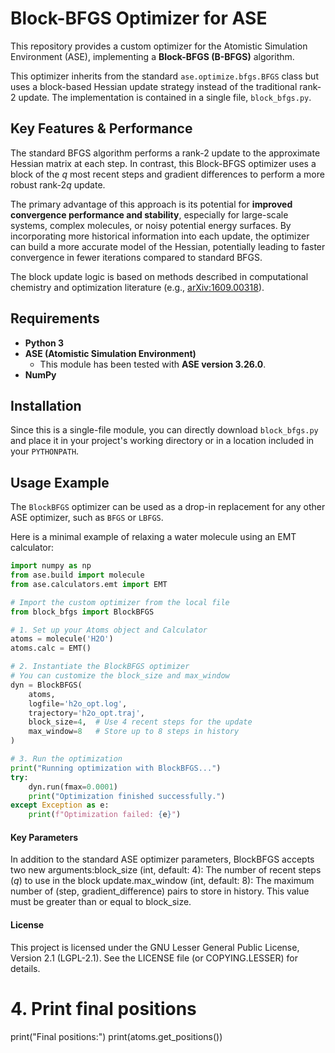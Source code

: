 # Block-BFGS Optimizer for ASE

This repository provides a custom optimizer for the Atomistic Simulation Environment (ASE), implementing a **Block-BFGS (B-BFGS)** algorithm.

This optimizer inherits from the standard `ase.optimize.bfgs.BFGS` class but uses a block-based Hessian update strategy instead of the traditional rank-2 update. The implementation is contained in a single file, `block_bfgs.py`.

## Key Features & Performance

The standard BFGS algorithm performs a rank-2 update to the approximate Hessian matrix at each step. In contrast, this Block-BFGS optimizer uses a block of the $q$ most recent steps and gradient differences to perform a more robust rank-$2q$ update.

The primary advantage of this approach is its potential for **improved convergence performance and stability**, especially for large-scale systems, complex molecules, or noisy potential energy surfaces. By incorporating more historical information into each update, the optimizer can build a more accurate model of the Hessian, potentially leading to faster convergence in fewer iterations compared to standard BFGS.

The block update logic is based on methods described in computational chemistry and optimization literature (e.g., [arXiv:1609.00318](https://arxiv.org/pdf/1609.00318)).

## Requirements

* **Python 3**
* **ASE (Atomistic Simulation Environment)**
    * This module has been tested with **ASE version 3.26.0**.
* **NumPy**

## Installation

Since this is a single-file module, you can directly download `block_bfgs.py` and place it in your project's working directory or in a location included in your `PYTHONPATH`.

## Usage Example

The `BlockBFGS` optimizer can be used as a drop-in replacement for any other ASE optimizer, such as `BFGS` or `LBFGS`.

Here is a minimal example of relaxing a water molecule using an EMT calculator:

```python
import numpy as np
from ase.build import molecule
from ase.calculators.emt import EMT

# Import the custom optimizer from the local file
from block_bfgs import BlockBFGS

# 1. Set up your Atoms object and Calculator
atoms = molecule('H2O')
atoms.calc = EMT()

# 2. Instantiate the BlockBFGS optimizer
# You can customize the block_size and max_window
dyn = BlockBFGS(
    atoms,
    logfile='h2o_opt.log',
    trajectory='h2o_opt.traj',
    block_size=4,  # Use 4 recent steps for the update
    max_window=8   # Store up to 8 steps in history
)

# 3. Run the optimization
print("Running optimization with BlockBFGS...")
try:
    dyn.run(fmax=0.0001)
    print("Optimization finished successfully.")
except Exception as e:
    print(f"Optimization failed: {e}")
```

#### Key Parameters

In addition to the standard ASE optimizer parameters, BlockBFGS accepts two new arguments:block_size (int, default: 4): The number of recent steps ($q$) to use in the block update.max_window (int, default: 8): The maximum number of (step, gradient_difference) pairs to store in history. This value must be greater than or equal to block_size.

#### License

This project is licensed under the GNU Lesser General Public License, Version 2.1 (LGPL-2.1). See the LICENSE file (or COPYING.LESSER) for details.


# 4. Print final positions
print("Final positions:")
print(atoms.get_positions())
